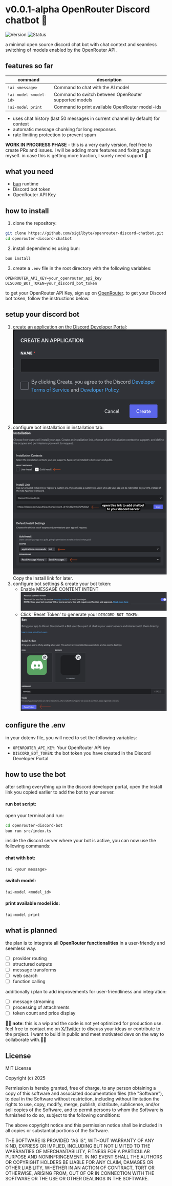 # v0.0.1-alpha OpenRouter Discord chatbot 🤖
![Version](https://img.shields.io/badge/version-v0.0.1--alpha-blue)
![Status](https://img.shields.io/badge/status-prerelease-yellow)


a minimal open source discord chat bot with chat context and seamless switching of models enabled by the OpenRouter API.

## features so far

| command              | description                                        |
|----------------------|----------------------------------------------------|
| `!ai <message>`      | Command to chat with the AI model                  |
| `!ai-model <model-id>` | Command to switch between OpenRouter supported models |
| `!ai-model print`    | Command to print available OpenRouter model-ids    |

- uses chat history (last 50 messages in current channel by default) for context
- automatic message chunking for long responses
- rate limiting protection to prevent spam

**WORK IN PROGRESS PHASE** - this is a very early version, feel free to create PRs and issues. I will be adding more features and fixing bugs myself. in case this is getting more traction, I surely need support 🤗

## what you need

- [bun](https://bun.sh) runtime
- Discord bot token
- OpenRouter API Key

## how to install

1. clone the repository:
```bash
git clone https://github.com/sigilbyte/openrouter-discord-chatbot.git
cd openrouter-discord-chatbot
```

2. install dependencies using bun:
```bash
bun install
```

3. create a `.env` file in the root directory with the following variables:
```env
OPENROUTER_API_KEY=your_openrouter_api_key
DISCORD_BOT_TOKEN=your_discord_bot_token
```
to get your OpenRouter API Key, sign up on [OpenRouter](https://openrouter.ai).
to get your Discord bot token, follow the instructions below.

## setup your discord bot

1. create an application on the [Discord Developer Portal](https://discord.com/developers/applications):
![create app](assets/images/image.png)
2. configure bot installation in installation tab:
![bot installation](assets/images/image-1.png)
Copy the Install link for later.
3. configure bot settings & create your bot token:
    - Enable MESSAGE CONTENT INTENT    
![bot settings](assets/images/image-2.png)
    - Click 'Reset Token' to generate your `DISCORD_BOT_TOKEN`:
    ![bot token](assets/images/image-3.png)

## configure the .env
in your dotenv file, you will need to set the following variables:
- `OPENROUTER_API_KEY`: Your OpenRouter API key
- `DISCORD_BOT_TOKEN`: the bot token you have created in the Discord Developer Portal

## how to use the bot
after setting everything up in the discord developer portal, open the Install link you copied earlier to add the bot to your server.
#### run bot script:
open your terminal and run:
```bash
cd openrouter-discord-bot
bun run src/index.ts
```

inside the discord server where your bot is active, you can now use the following commands:
#### chat with bot:
```
!ai <your message>
```
#### switch model:
```
!ai-model <model_id>
```
#### print available model ids:
```
!ai-model print
```


## what is planned
the plan is to integrate all **OpenRouter functionalities** in a user-friendly and seemless way.
- [ ] provider routing
- [ ] structured outputs
- [ ] message transforms
- [ ] web search
- [ ] function calling

additionally i plan to add improvements for user-friendliness and integration:
- [ ] message streaming
- [ ] processing of attachments
- [ ] token count and price display

🚨🚨 **note**: this is a wip and the code is not yet optimized for production use. feel free to contact me on [X/Twitter](https://x.com/sigilbyte) to discuss your ideas or contribute to the project. I want to build in public and meet motivated devs on the way to collaborate with.🚨🚨

## License

MIT License

Copyright (c) 2025

Permission is hereby granted, free of charge, to any person obtaining a copy
of this software and associated documentation files (the "Software"), to deal
in the Software without restriction, including without limitation the rights
to use, copy, modify, merge, publish, distribute, sublicense, and/or sell
copies of the Software, and to permit persons to whom the Software is
furnished to do so, subject to the following conditions:

The above copyright notice and this permission notice shall be included in all
copies or substantial portions of the Software.

THE SOFTWARE IS PROVIDED "AS IS", WITHOUT WARRANTY OF ANY KIND, EXPRESS OR
IMPLIED, INCLUDING BUT NOT LIMITED TO THE WARRANTIES OF MERCHANTABILITY,
FITNESS FOR A PARTICULAR PURPOSE AND NONINFRINGEMENT. IN NO EVENT SHALL THE
AUTHORS OR COPYRIGHT HOLDERS BE LIABLE FOR ANY CLAIM, DAMAGES OR OTHER
LIABILITY, WHETHER IN AN ACTION OF CONTRACT, TORT OR OTHERWISE, ARISING FROM,
OUT OF OR IN CONNECTION WITH THE SOFTWARE OR THE USE OR OTHER DEALINGS IN THE
SOFTWARE.
